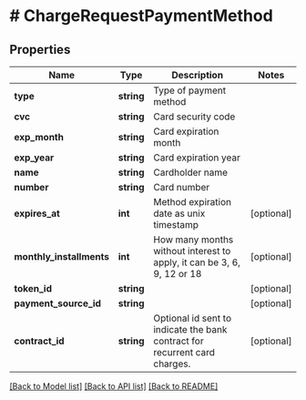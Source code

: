 # # ChargeRequestPaymentMethod

## Properties

Name | Type | Description | Notes
------------ | ------------- | ------------- | -------------
**type** | **string** | Type of payment method |
**cvc** | **string** | Card security code |
**exp_month** | **string** | Card expiration month |
**exp_year** | **string** | Card expiration year |
**name** | **string** | Cardholder name |
**number** | **string** | Card number |
**expires_at** | **int** | Method expiration date as unix timestamp | [optional]
**monthly_installments** | **int** | How many months without interest to apply, it can be 3, 6, 9, 12 or 18 | [optional]
**token_id** | **string** |  | [optional]
**payment_source_id** | **string** |  | [optional]
**contract_id** | **string** | Optional id sent to indicate the bank contract for recurrent card charges. | [optional]

[[Back to Model list]](../../README.md#models) [[Back to API list]](../../README.md#endpoints) [[Back to README]](../../README.md)
